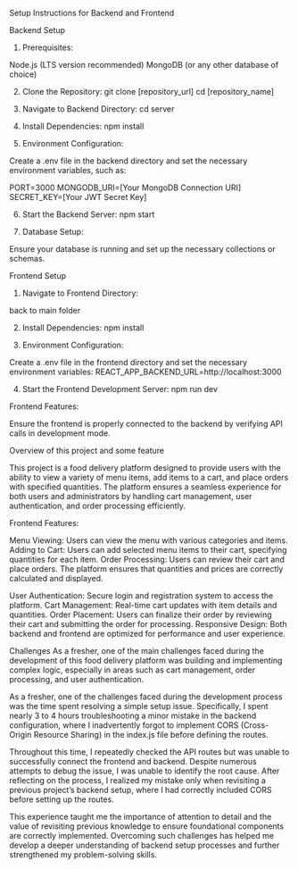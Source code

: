 Setup Instructions for Backend and Frontend


Backend Setup
1. Prerequisites:

Node.js (LTS version recommended)
MongoDB (or any other database of choice)

2. Clone the Repository:
  git clone [repository_url]
  cd [repository_name]

3. Navigate to Backend Directory:
 cd server 

4. Install Dependencies:
  npm install

5. Environment Configuration:

Create a .env file in the backend directory and set the necessary environment variables, such as:

PORT=3000
MONGODB_URI=[Your MongoDB Connection URI]
SECRET_KEY=[Your JWT Secret Key]


6. Start the Backend Server:
npm start

7. Database Setup:

Ensure your database is running and set up the necessary collections or schemas.



Frontend Setup
1. Navigate to Frontend Directory:

<!-- cd deliverysystem --> back to main folder


2. Install Dependencies:
npm install

3. Environment Configuration:

Create a .env file in the frontend directory and set the necessary environment variables:
REACT_APP_BACKEND_URL=http://localhost:3000

4. Start the Frontend Development Server:
npm run dev

Frontend Features:

Ensure the frontend is properly connected to the backend by verifying API calls in development mode.






Overview of this project and some feature 

This project is a food delivery platform designed to provide users with the ability to view a variety of menu items, add items to a cart, and place orders with specified quantities. The platform ensures a seamless experience for both users and administrators by handling cart management, user authentication, and order processing efficiently.



Frontend Features:

Menu Viewing: Users can view the menu with various categories and items.
Adding to Cart: Users can add selected menu items to their cart, specifying quantities for each item.
Order Processing: Users can review their cart and place orders. The platform ensures that quantities and prices are correctly calculated and displayed.

User Authentication: Secure login and registration system to access the platform.
Cart Management: Real-time cart updates with item details and quantities.
Order Placement: Users can finalize their order by reviewing their cart and submitting the order for processing.
Responsive Design: Both backend and frontend are optimized for performance and user experience.


Challenges
As a fresher, one of the main challenges faced during the development of this food delivery platform was building and implementing complex logic, especially in areas such as cart management, order processing, and user authentication.



As a fresher, one of the challenges faced during the development process was the time spent resolving a simple setup issue. Specifically, I spent nearly 3 to 4 hours troubleshooting a minor mistake in the backend configuration, where I inadvertently forgot to implement CORS (Cross-Origin Resource Sharing) in the index.js file before defining the routes.

Throughout this time, I repeatedly checked the API routes but was unable to successfully connect the frontend and backend. Despite numerous attempts to debug the issue, I was unable to identify the root cause. After reflecting on the process, I realized my mistake only when revisiting a previous project’s backend setup, where I had correctly included CORS before setting up the routes.

This experience taught me the importance of attention to detail and the value of revisiting previous knowledge to ensure foundational components are correctly implemented. Overcoming such challenges has helped me develop a deeper understanding of backend setup processes and further strengthened my problem-solving skills.